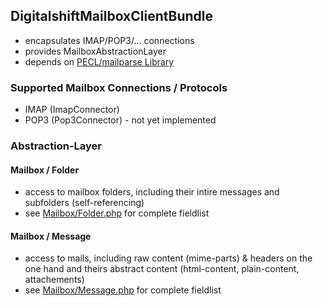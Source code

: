 ## DigitalshiftMailboxClientBundle

* encapsulates IMAP/POP3/… connections
* provides MailboxAbstractionLayer
* depends on [PECL/mailparse Library](http://pecl.php.net/package/mailparse)

### Supported Mailbox Connections / Protocols

* IMAP (ImapConnector)
* POP3 (Pop3Connector) - not yet implemented

### Abstraction-Layer

#### Mailbox / Folder

* access to mailbox folders, including their intire messages and subfolders (self-referencing)
* see [Mailbox/Folder.php](Mailbox/Folder.php) for complete fieldlist

#### Mailbox / Message

* access to mails, including raw content (mime-parts) & headers on the one hand and theirs abstract content (html-content, plain-content, attachements)
* see [Mailbox/Message.php](Mailbox/Message.php) for complete fieldlist
